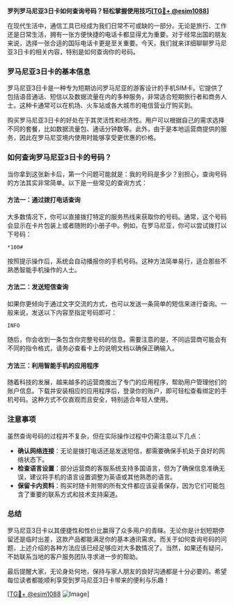 **罗列罗马尼亚3日卡如何查询号码？轻松掌握使用技巧[[TG💪+ @esim1088](https://t.me/s/esim1088)]**

在现代生活中，通信工具已经成为我们日常不可或缺的一部分。无论是旅行、工作还是日常生活，拥有一张方便快捷的电话卡都显得尤为重要。对于经常出国的朋友来说，选择一张合适的国际电话卡更是至关重要。今天，我们就来详细聊聊罗马尼亚3日卡的相关内容，特别是如何查询你的号码。

### 罗马尼亚3日卡的基本信息

罗马尼亚3日卡是一种专为短期访问罗马尼亚的游客设计的手机SIM卡。它提供了包括语音通话、短信以及数据流量在内的多种服务，非常适合短期旅行者和商务人士。这种卡通常可以在机场、火车站或各大城市的电信营业厅购买到。

购买罗马尼亚3日卡的好处在于其灵活性和经济性。用户可以根据自己的需求选择不同的套餐，比如数据流量包、通话分钟数等。此外，由于是本地运营商提供的服务，因此在罗马尼亚境内使用时能够享受更优惠的价格。

### 如何查询罗马尼亚3日卡的号码？

当你拿到这张新卡后，第一个问题可能就是：我的号码是多少？别担心，查询号码的方法其实非常简单。以下是一些常见的查询方式：

#### 方法一：通过拨打电话查询
大多数情况下，你可以直接拨打特定的服务热线来获取你的号码。通常，这个号码会显示在卡片包装上或者随附的小册子中。例如，在罗马尼亚，你可以尝试拨打以下号码：
```
*100#
```
按照提示操作后，系统会自动播报你的手机号码。这种方法简单易行，适合那些不熟悉智能手机操作的人士。

#### 方法二：发送短信查询
如果你更倾向于通过文字交流的方式，也可以发送一条简单的短信来进行查询。一般来说，发送以下内容至指定号码即可：
```
INFO
```
随后，你会收到一条包含你完整号码的信息。需要注意的是，不同运营商可能会有不同的指令格式，请务必查看卡上的说明文档以确保正确输入。

#### 方法三：利用智能手机的应用程序
随着科技的发展，越来越多的运营商推出了专门的应用程序，帮助用户管理他们的账户信息。下载并安装相应的应用程序后，登录你的账户，即可轻松查看绑定的手机号码。这种方式不仅直观而且安全，特别适合年轻人使用。

### 注意事项

虽然查询号码的过程并不复杂，但在实际操作过程中仍需注意以下几点：
- **确认网络连接**：无论是拨打电话还是发送短信，都需要确保手机处于良好的网络状态下。
- **检查语言设置**：部分运营商的客服系统支持多国语言，但为了确保信息准确无误，建议将手机的语言设置调整为英语或其他熟悉的语言。
- **保留卡内资料**：购买时随卡附带的所有文件都应该妥善保存，因为它们可能包含了重要的联系方式和技术支持渠道。

### 总结

罗马尼亚3日卡以其便捷性和性价比赢得了众多用户的青睐。无论你是计划短期停留还是临时出差，这款产品都能满足你的基本通讯需求。而关于如何查询号码的问题，上述介绍的各种方法应该已经足够应对大多数情况了。当然，如果还有疑问，不妨联系当地的客户服务团队寻求进一步的帮助。

最后提醒大家，无论身处何地，保持与家人朋友的良好沟通都是十分必要的。希望每位读者都能顺利享受到罗马尼亚3日卡带来的便利与乐趣！

[[TG💪+ @esim1088](https://t.me/s/esim1088) ![Image](https://i.postimg.cc/4NQfJmqS/Snipaste-2025-05-13-00-14-12.png)]